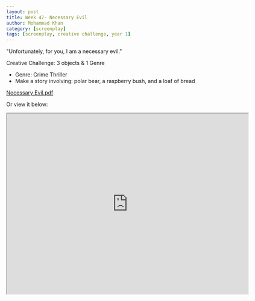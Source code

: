 ```yaml
---
layout: post
title: Week 47- Necessary Evil
author: Mohammad Khan
category: [screenplay]
tags: [screenplay, creative challenge, year 1]
---
```

"Unfortunately, for you, I am a necessary evil."


Creative Challenge: 3 objects & 1 Genre
- Genre: Crime Thriller
- Make a story involving: polar bear, a raspberry bush, and a loaf of bread

<p><a href="https://drive.google.com/file/d/1jxmqd8PpvLgwqUbQYDoesPW7U8yUdTCk/view?usp=sharing">
Necessary Evil.pdf</a></p>


Or view it below: 
<iframe src="https://drive.google.com/file/d/1jxmqd8PpvLgwqUbQYDoesPW7U8yUdTCk/preview" width="640" height="480" allow="autoplay"></iframe>